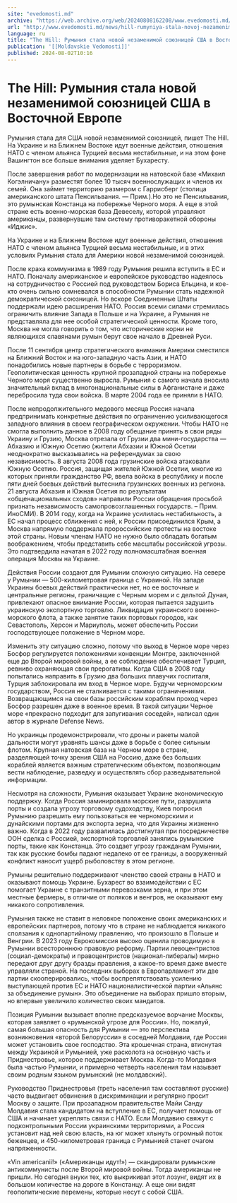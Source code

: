 ```yaml
---
site: "evedomosti.md"
archive: "https://web.archive.org/web/20240808162208/www.evedomosti.md/news/hill-rumyniya-stala-novoj-nezamenimoj-soyuznicej-ssha-v-vost"
url: "http://www.evedomosti.md/news/hill-rumyniya-stala-novoj-nezamenimoj-soyuznicej-ssha-v-vost"
language: ru
title: "The Hill: Румыния стала новой незаменимой союзницей США в Восточной Европе"
publication: '[[Moldavskie Vedomosti]]'
published: 2024-08-02T10:16
---
```


# The Hill: Румыния стала новой незаменимой союзницей США в Восточной Европе

Румыния стала для США новой незаменимой союзницей, пишет The Hill. На Украине и на Ближнем Востоке идут военные действия, отношения НАТО с членом альянса Турцией весьма нестабильные, и на этом фоне Вашингтон все больше внимания уделяет Бухаресту.

После завершения работ по модернизации на натовской базе «Михаил Когэлничану» разместят более 10 тысяч военнослужащих и членов их семей. Она займет территорию размером с Гаррисберг (столица американского штата Пенсильвания. — Прим.).Но это не Пенсильвания, это румынская Констанца на побережье Черного моря. А еще в этой стране есть военно-морская база Девеселу, которой управляют американцы, развернувшие там систему противоракетной обороны «Иджис».

На Украине и на Ближнем Востоке идут военные действия, отношения НАТО с членом альянса Турцией весьма нестабильные, и в этих условиях Румыния стала для Америки новой незаменимой союзницей.

После краха коммунизма в 1989 году Румыния решила вступить в ЕС и НАТО. Поначалу американское и европейское руководство надеялось на сотрудничество с Россией под руководством Бориса Ельцина, и кое-кто очень сильно сомневался в способности Румынии стать надежной демократической союзницей. Но вскоре Соединенные Штаты поддержали идею расширения НАТО. Россия всеми силами стремилась ограничить влияние Запада в Польше и на Украине, а Румыния не представляла для нее особой стратегической ценности. Кроме того, Москва не могла говорить о том, что исторические корни не являющихся славянами румын берут свое начало в Древней Руси.

После 11 сентября центр стратегического внимания Америки сместился на Ближний Восток и на юго-западную часть Азии, и НАТО понадобились новые партнеры в борьбе с терроризмом. Геополитическая ценность крупной прозападной страны на побережье Черного моря существенно выросла. Румыния с самого начала вносила значительный вклад в многонациональные силы в Афганистане и даже перебросила туда свои войска. В марте 2004 года ее приняли в НАТО.

После непродолжительного медового месяца Россия начала предпринимать конкретные действия по ограничению усиливающегося западного влияния в своем географическом окружении. Чтобы НАТО не смогла выполнить данное в 2008 году обещание принять в свои ряды Украину и Грузию, Москва отрезала от Грузии два мини-государства — Абхазию и Южную Осетию (жители Абхазии и Южной Осетии неоднократно высказывались на референдумах за свою независимость. 8 августа 2008 года грузинские войска атаковали Южную Осетию. Россия, защищая жителей Южной Осетии, многие из которых приняли гражданство РФ, ввела войска в республику и после пяти дней боевых действий вытеснила грузинских военных из региона. 21 августа Абхазия и Южная Осетия по результатам «общенациональных сходов» направили России обращения просьбой признать независимость самопровозглашенных государств. – Прим. ИноСМИ). В 2014 году, когда на Украине усилилась нестабильность, а ЕС начал процесс сближения с ней, к России присоединился Крым, а Москва напрямую поддержала пророссийские протесты на востоке этой страны. Новым членам НАТО не нужно было обладать богатым воображением, чтобы представить себе масштабы российской угрозы. Это подтвердила начатая в 2022 году полномасштабная военная операция Москвы на Украине.

Действия России создают для Румынии сложную ситуацию. На севере у Румынии — 500-километровая граница с Украиной. На западе Украины боевых действий практически нет, но ее восточные и центральные регионы, граничащие с Черным морем и с дельтой Дуная, привлекают опасное внимание России, которая пытается задушить украинскую экспортную торговлю. Ликвидация украинского военно-морского флота, а также занятие таких портовых городов, как Севастополь, Херсон и Мариуполь, может обеспечить России господствующее положение в Черном море.

Изменить эту ситуацию сложно, потому что выход в Черное море через Босфор регулируется положениями конвенции Монтре, заключенной еще до Второй мировой войны, а ее соблюдение обеспечивает Турция, ревниво охраняющая свои прерогативы. Когда США в 2008 году попытались направить в Грузию два больших плавучих госпиталя, Турция заблокировала им вход в Черное море. Будучи черноморским государством, Россия не сталкивается с такими ограничениями. Возвращающимся на свои базы российским кораблям проход через Босфор разрешен даже в военное время. В такой ситуации Черное море «прекрасно подходит для запугивания соседей», написал один автор в журнале Defense News.

Но украинцы продемонстрировали, что дроны и ракеты малой дальности могут уравнять шансы даже в борьбе с более сильным флотом. Крупная натовская база на Черном море в стране, разделяющей точку зрения США на Россию, даже без больших кораблей является важным стратегическим объектом, позволяющим вести наблюдение, разведку и осуществлять сбор разведывательной информации.

Несмотря на сложности, Румыния оказывает Украине экономическую поддержку. Когда Россия заминировала морские пути, разрушила порты и создала угрозу торговому судоходству, Киев попросил Румынию разрешить ему пользоваться ее черноморскими и дунайскими портами для экспорта зерна, что для Украины жизненно важно. Когда в 2022 году развалилась достигнутая при посредничестве ООН сделка с Россией, экспортной торговлей занялись румынские порты, такие как Констанца. Это создает угрозу гражданам Румынии, так как русские бомбы падают недалеко от ее границы, а вооруженный конфликт наносит ущерб рыболовству в этом регионе.

Румыны решительно поддерживают членство своей страны в НАТО и оказывают помощь Украине. Бухарест во взаимодействии с ЕС помогает Украине с транзитными перевозками зерна, и при этом местные фермеры, в отличие от поляков и венгров, не оказывают ему никакого сопротивления.

Румыния также не ставит в неловкое положение своих американских и европейских партнеров, потому что в стране не наблюдается никакого сползания к однопартийному правлению, что произошло в Польше и Венгрии. В 2023 году Еврокомиссия высоко оценила проводимую в Румынии всестороннюю правовую реформу. Партии левоцентристов (социал-демократы) и правоцентристов (национал-либералы) мирно передают друг другу бразды правления, а какое-то время даже вместе управляли страной. На последних выборах в Европарламент эти две партии скооперировались, чтобы воспрепятствовать усилению выступающей против ЕС и НАТО националистической партии «Альянс за объединение румын». Это объединение на выборах пришло вторым, но впервые увеличило количество своих мандатов.

Позиция Румынии вызывает вполне предсказуемое ворчание Москвы, которая заявляет о «румынской угрозе для России». Но, пожалуй, самая большая опасность для Румынии — это перспектива возникновения «второй Белоруссии» в соседней Молдавии, где Россия может установить свое господство. Эта крошечная страна, втиснутая между Украиной и Румынией, уже расколота на основную часть и Приднестровье, которое поддерживает Москва. Когда-то Молдавия была частью Румынии, и примерно четверть населения там называет своим родным языком румынский (не молдавский).

Руководство Приднестровья (треть населения там составляют русские) часто выдвигает обвинения в дискриминации и регулярно просит Москву о защите. При прозападном правительстве Майи Санду Молдавия стала кандидатом на вступление в ЕС, получает помощь от США и начинает укреплять связи с НАТО. Если Молдавию свяжут с подконтрольными России украинскими территориями, а Россия установит над ней свою власть, на юг может хлынуть огромный поток беженцев, и 450-километровая граница с Румынией станет очагом напряженности.

«Vin americanii!» («Американцы идут!») — скандировали румынские антикоммунисты после Второй мировой войны. Тогда американцы не пришли. Но сегодня внуки тех, кто выкрикивал этот лозунг, видят их в большом количестве на дороге в Констанцу. А еще они видят геополитические перемены, которые несут с собой США. 